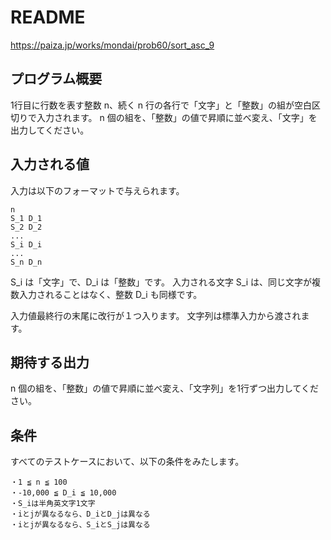 # README
https://paiza.jp/works/mondai/prob60/sort_asc_9

## プログラム概要
1行目に行数を表す整数 n、続く n 行の各行で「文字」と「整数」の組が空白区切りで入力されます。
n 個の組を、「整数」の値で昇順に並べ変え、「文字」を出力してください。

## 入力される値
入力は以下のフォーマットで与えられます。
```
n
S_1 D_1
S_2 D_2
...
S_i D_i
...
S_n D_n
```
S_i は「文字」で、D_i は「整数」です。
入力される文字 S_i は、同じ文字が複数入力されることはなく、整数 D_i も同様です。


入力値最終行の末尾に改行が１つ入ります。
文字列は標準入力から渡されます。

## 期待する出力
n 個の組を、「整数」の値で昇順に並べ変え、「文字列」を1行ずつ出力してください。

## 条件
すべてのテストケースにおいて、以下の条件をみたします。
```
・1 ≦ n ≦ 100
・-10,000 ≦ D_i ≦ 10,000
・S_iは半角英文字1文字
・iとjが異なるなら、D_iとD_jは異なる
・iとjが異なるなら、S_iとS_jは異なる
```
